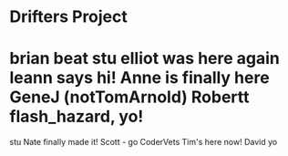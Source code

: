Drifters Project
=======
brian beat stu
elliot was here again
leann says hi!
Anne is finally here
GeneJ (notTomArnold)
Robertt flash_hazard, yo!
=======
stu
Nate finally made it!
Scott - go CoderVets
Tim's here now!
David
yo